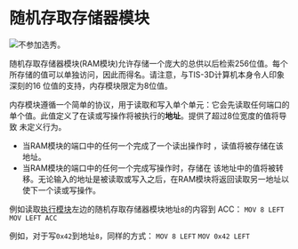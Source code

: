 # 随机存取存储器模块

![不参加选秀。](item:tis3d:module_random_access_memory)

随机存取存储器模块(RAM模块)允许存储一个庞大的总供以后检索256位值。每个所存储的值可以单独访问，因此而得名。请注意，与TIS-3D计算机本身令人印象深刻的16 位值的支持，内存模块限定为8位值。

内存模块遵循一个简单的协议，用于读取和写入单个单元：它会先读取任何端口的单个值。此值定义了在读或写操作将被执行的**地址**。提供了超过8位宽度的值将导致 未定义行为。
- 当RAM模块的端口中的任何一个完成了一个读出操作时 ，读值将被存储在该地址。
- 当RAM模块的端口中的任何一个完成写操作时，存储在 该地址中的值将被转移。无论输入的地址是被读取或写入之后，在RAM模块将返回读取另一地址以使下一个读或写操作。

例如读取[执行模块](module_execution.md)左边的随机存取存储器模块地址`8`的内容到 ACC：
`MOV 8 LEFT`
`MOV LEFT ACC`

例如，对于写`0x42`到地址`8`，同样的方式：
`MOV 8 LEFT`
`MOV 0x42 LEFT`